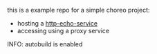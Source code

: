 this is a example repo for a simple choreo project:
- hosting a [http-echo-service](https://hub.docker.com/r/mendhak/http-https-echo)
- accessing using a proxy service

INFO: autobuild is enabled
